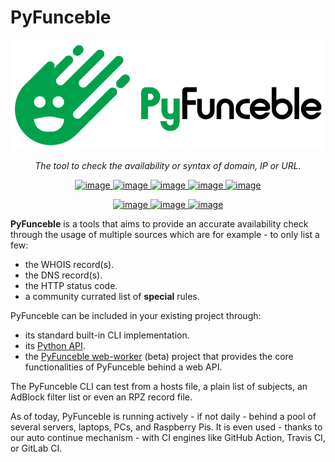 # PyFunceble

![image](https://raw.githubusercontent.com/PyFunceble/logo/dev/Green/HD/RM.png)

<p align="center">
    <em>The tool to check the availability or syntax of domain, IP or URL.</em>
</p>

<p align="center">
    <a href="https://github.com/ambv/black">
        <img src="https://img.shields.io/badge/code%20style-black-000000.png" alt="image">
    </a>
    <a href="https://coveralls.io/github/funilrys/PyFunceble?branch=dev">
        <img src="https://coveralls.io/repos/github/funilrys/PyFunceble/badge.png?branch=dev" alt="image">
    </a>
    <a href="https://github.com/funilrys/PyFunceble/blob/dev/LICENSE">
        <img src="https://img.shields.io/github/license/funilrys/PyFunceble.png" alt="image">
    </a>
    <a href="https://pypi.org/project/pyfunceble-dev">
        <img src="https://img.shields.io/pypi/v/pyfunceble-dev.png" alt="image">
    </a>
    <a href="https://github.com/funilrys/PyFunceble/issues">
        <img src="https://img.shields.io/github/issues/funilrys/PyFunceble.png" alt="image">
    </a>
</p>
<p align="center">
    <a href="https://pepy.tech/project/pyfunceble-dev">
        <img src="https://static.pepy.tech/badge/pyfunceble-dev" alt="image">
    </a>
    <a href="https://pepy.tech/project/pyfunceble-dev">
        <img src="https://static.pepy.tech/badge/pyfunceble-dev/month" alt="image">
    </a>
    <a href="https://pepy.tech/project/pyfunceble-dev">
        <img src="https://static.pepy.tech/badge/pyfunceble-dev/week" alt="image">
    </a>
</p>

**PyFunceble** is a tools that aims to provide an accurate availability check through
the usage of multiple sources which are for example - to only list a few:

- the WHOIS record(s).
- the DNS record(s).
- the HTTP status code.
- a community currated list of **special** rules.

PyFunceble can be included in your existing project through:

- its standard built-in CLI implementation.
- its [Python
  API](./develop/api-references).
- the [PyFunceble
  web-worker](https://github.com/pyfunceble/web-worker) (beta) project that
  provides the core functionalities of PyFunceble behind a web API.

The PyFunceble CLI can test from a hosts file, a plain list of subjects,
an AdBlock filter list or even an RPZ record file.

As of today, PyFunceble is running actively - if not daily - behind a pool of
several servers, laptops, PCs, and Raspberry Pis. It is even used -
thanks to our auto continue mechanism - with CI engines like GitHub
Action, Travis CI, or GitLab CI.
